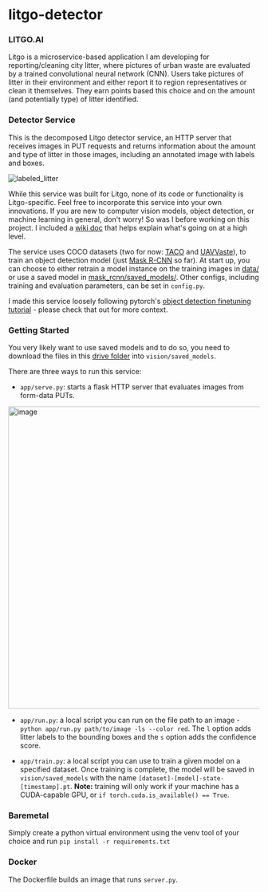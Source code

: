# litgo-detector

### **LITGO.AI**

Litgo is a microservice-based application I am developing for reporting/cleaning city litter, where pictures of urban waste are evaluated by a trained convolutional neural network (CNN). Users take pictures of litter in their environment and either report it to region representatives or clean it themselves. They earn points based this choice and on the amount (and potentially type) of litter identified.

### **Detector Service**

This is the decomposed Litgo detector service, an HTTP server that receives images in PUT requests and returns information about the amount and type of litter in those images, including an annotated image with labels and boxes.

![labeled_litter](https://user-images.githubusercontent.com/46784904/233865846-0d740a81-5d87-4b6f-b395-f09dfe1378b6.jpeg)

While this service was built for Litgo, none of its code or functionality is Litgo-specific. Feel free to incorporate this service into your own innovations. If you are new to computer vision models, object detection, or machine learning in general, don't worry! So was I before working on this project. I included a [wiki doc](https://github.com/DanielTamiru/litgo-detector/wiki/CNNs-and-Object-Detection) that helps explain what's going on at a high level.

The service uses COCO datasets (two for now: [TACO](http://tacodataset.org/) and [UAVVaste](https://github.com/UAVVaste/UAVVaste)), to train an object detection model (just [Mask R-CNN](https://pytorch.org/vision/main/models/mask_rcnn.html) so far). At start up, you can choose to either retrain a model instance on the training images in [data/](https://github.com/DanielTamiru/litgo-detector/tree/main/data) or use a saved model in [mask_rcnn/saved_models/](https://github.com/DanielTamiru/litgo-detector/tree/main/saved_models). Other configs, including training and evaluation parameters, can be set in `config.py`.

I made this service loosely following pytorch's [object detection finetuning tutorial](https://pytorch.org/tutorials/intermediate/torchvision_tutorial.html) - please check that out for more context.

### **Getting Started**

You very likely want to use saved models and to do so, you need to download the files in this [drive folder](https://drive.google.com/drive/folders/1ep7SQn6rUYkviYS-qWdAQSzOT7gH_BYe?usp=share_link) into `vision/saved_models`.

There are three ways to run this service:
- `app/serve.py`: starts a flask HTTP server that evaluates images from form-data PUTs. 
<img width="606" alt="image" src="https://user-images.githubusercontent.com/46784904/235442191-2c328f0f-cbdd-4165-8a55-350fbfd69f91.png">

- `app/run.py`: a local script you can run on the file path to an image - `python app/run.py path/to/image -ls --color red`. The `l` option adds litter labels to the bounding boxes and the `s` option adds the confidence score.

- `app/train.py`: a local script you can use to train a given model on a specified dataset. Once training is complete, the model will be saved in `vision/saved_models` with the name `[dataset]-[model]-state-[timestamp].pt`. **Note:** training will only work if your machine has a CUDA-capable GPU, or `if torch.cuda.is_available() == True`.

### Baremetal
Simply create a python virtual environment using the venv tool of your choice and run `pip install -r requirements.txt`

### Docker

The Dockerfile builds an image that runs `server.py`.  



